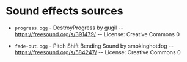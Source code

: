 # Sound effects sources

* `progress.ogg` - DestroyProgress by gugil -- https://freesound.org/s/391479/ -- License: Creative Commons 0

* `fade-out.ogg` - Pitch Shift Bending Sound by smokinghotdog -- https://freesound.org/s/584247/ -- License: Creative Commons 0

<!-- * `dign.mp3` - bell ding 1.wav by 5ro4 -- https://freesound.org/s/611113/ -- License: Creative Commons 0 -->

